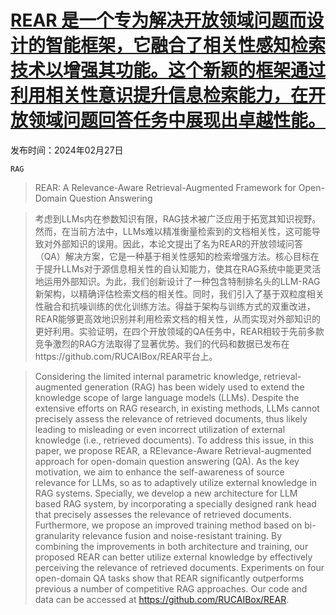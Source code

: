 # [REAR 是一个专为解决开放领域问题而设计的智能框架，它融合了相关性感知检索技术以增强其功能。这个新颖的框架通过利用相关性意识提升信息检索能力，在开放领域问题回答任务中展现出卓越性能。](https://arxiv.org/abs/2402.17497)

发布时间：2024年02月27日

`RAG`

> REAR: A Relevance-Aware Retrieval-Augmented Framework for Open-Domain Question Answering

> 考虑到LLMs内在参数知识有限，RAG技术被广泛应用于拓宽其知识视野。然而，在当前方法中，LLMs难以精准衡量检索到的文档相关性，这可能导致对外部知识的误用。因此，本论文提出了名为REAR的开放领域问答（QA）解决方案，它是一种基于相关性感知的检索增强方法。核心目标在于提升LLMs对于源信息相关性的自认知能力，使其在RAG系统中能更灵活地运用外部知识。为此，我们创新设计了一种包含特制排名头的LLM-RAG新架构，以精确评估检索文档的相关性。同时，我们引入了基于双粒度相关性融合和抗噪训练的优化训练方法。得益于架构与训练方式的双重改进，REAR能够更高效地识别并利用检索文档的相关性，从而实现对外部知识的更好利用。实验证明，在四个开放领域的QA任务中，REAR相较于先前多款竞争激烈的RAG方法取得了显著优势。我们的代码和数据已发布在https://github.com/RUCAIBox/REAR平台上。

> Considering the limited internal parametric knowledge, retrieval-augmented generation (RAG) has been widely used to extend the knowledge scope of large language models (LLMs). Despite the extensive efforts on RAG research, in existing methods, LLMs cannot precisely assess the relevance of retrieved documents, thus likely leading to misleading or even incorrect utilization of external knowledge (i.e., retrieved documents). To address this issue, in this paper, we propose REAR, a RElevance-Aware Retrieval-augmented approach for open-domain question answering (QA). As the key motivation, we aim to enhance the self-awareness of source relevance for LLMs, so as to adaptively utilize external knowledge in RAG systems. Specially, we develop a new architecture for LLM based RAG system, by incorporating a specially designed rank head that precisely assesses the relevance of retrieved documents. Furthermore, we propose an improved training method based on bi-granularity relevance fusion and noise-resistant training. By combining the improvements in both architecture and training, our proposed REAR can better utilize external knowledge by effectively perceiving the relevance of retrieved documents. Experiments on four open-domain QA tasks show that REAR significantly outperforms previous a number of competitive RAG approaches. Our code and data can be accessed at https://github.com/RUCAIBox/REAR.